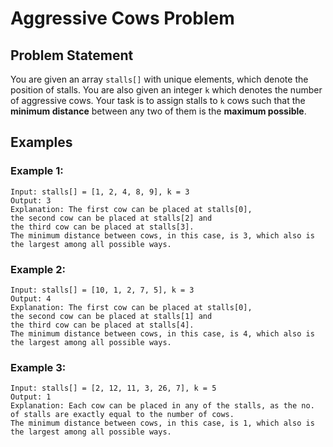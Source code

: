 # Aggressive Cows Problem

## Problem Statement

You are given an array `stalls[]` with unique elements, which denote the position of stalls. You are also given an integer `k` which denotes the number of aggressive cows. Your task is to assign stalls to `k` cows such that the **minimum distance** between any two of them is the **maximum possible**.

## Examples

### Example 1:

```
Input: stalls[] = [1, 2, 4, 8, 9], k = 3
Output: 3
Explanation: The first cow can be placed at stalls[0],
the second cow can be placed at stalls[2] and
the third cow can be placed at stalls[3].
The minimum distance between cows, in this case, is 3, which also is the largest among all possible ways.
```

### Example 2:

```
Input: stalls[] = [10, 1, 2, 7, 5], k = 3
Output: 4
Explanation: The first cow can be placed at stalls[0],
the second cow can be placed at stalls[1] and
the third cow can be placed at stalls[4].
The minimum distance between cows, in this case, is 4, which also is the largest among all possible ways.
```

### Example 3:

```
Input: stalls[] = [2, 12, 11, 3, 26, 7], k = 5
Output: 1
Explanation: Each cow can be placed in any of the stalls, as the no. of stalls are exactly equal to the number of cows.
The minimum distance between cows, in this case, is 1, which also is the largest among all possible ways.
```
